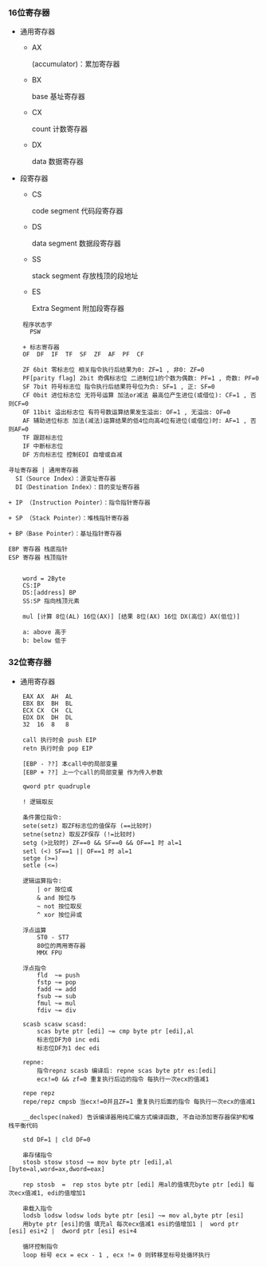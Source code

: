 ### 16位寄存器

+ 通用寄存器

    + AX

      (accumulator)：累加寄存器

    + BX

      base 基址寄存器

    + CX

      count 计数寄存器

    + DX

      data 数据寄存器

+ 段寄存器
    + CS

      code segment 代码段寄存器

    + DS

      data segment 数据段寄存器

    + SS

      stack segment 存放栈顶的段地址

    + ES

      Extra Segment 附加段寄存器

~~~
    程序状态字 
      PSW

    + 标志寄存器
    OF  DF  IF  TF  SF  ZF  AF  PF  CF

    ZF 6bit 零标志位 相关指令执行后结果为0: ZF=1 , 非0: ZF=0
    PF[parity flag] 2bit 奇偶标志位 二进制位1的个数为偶数: PF=1 , 奇数: PF=0
    SF 7bit 符号标志位 指令执行后结果符号位为负: SF=1 , 正: SF=0
    CF 0bit 进位标志位 无符号运算 加法or减法 最高位产生进位(或借位): CF=1 , 否则CF=0
    OF 11bit 溢出标志位 有符号数运算结果发生溢出: OF=1 , 无溢出: OF=0
    AF 辅助进位标志 加法(减法)运算结果的低4位向高4位有进位(或借位)时: AF=1 , 否则AF=0
    TF 跟踪标志位 
    IF 中断标志位
    DF 方向标志位 控制EDI 自增或自减
~~~

    寻址寄存器 | 通用寄存器
      SI（Source Index）：源变址寄存器 
      DI（Destination Index）：目的变址寄存器 

    + IP （Instruction Pointer）：指令指针寄存器

    + SP （Stack Pointer）：堆栈指针寄存器 

    + BP（Base Pointer）：基址指针寄存器 

    EBP 寄存器 栈底指针
    ESP 寄存器 栈顶指针

~~~

    word = 2Byte
    CS:IP
    DS:[address] BP
    SS:SP 指向栈顶元素
    
    mul [计算 8位(AL) 16位(AX)] [结果 8位(AX) 16位 DX(高位) AX(低位)]

    a: above 高于
    b: below 低于
~~~

### 32位寄存器

+ 通用寄存器

~~~
    EAX AX  AH  AL
    EBX BX  BH  BL
    ECX CX  CH  CL
    EDX DX  DH  DL
    32  16  8   8

    call 执行时会 push EIP
    retn 执行时会 pop EIP
    
    [EBP - ??] 本call中的局部变量
    [EBP + ??] 上一个call的局部变量 作为传入参数

    qword ptr quadruple
    
    ! 逻辑取反
    
    条件置位指令: 
    sete(setz) 取ZF标志位的值保存 (==比较时)
    setne(setnz) 取反ZF保存 (!=比较时)
    setg (>比较时) ZF==0 && SF==0 && OF==1 时 al=1
    setl (<) SF==1 || OF==1 时 al=1
    setge (>=)
    setle (<=)

    逻辑运算指令: 
        | or 按位或
        & and 按位与
        ~ not 按位取反
        ^ xor 按位异或
    
    浮点运算
        ST0 - ST7
        80位的两用寄存器
        MMX FPU
        
    浮点指令
        fld  ~= push 
        fstp ~= pop
        fadd ~= add
        fsub ~= sub
        fmul ~= mul
        fdiv ~= div
    
    scasb scasw scasd:
        scas byte ptr [edi] ~= cmp byte ptr [edi],al
        标志位DF为0 inc edi
        标志位DF为1 dec edi
        
    repne:
        指令repnz scasb 编译后: repne scas byte ptr es:[edi]
        ecx!=0 && zf=0 重复执行后边的指令 每执行一次ecx的值减1
    
    repe repz
    repe/repz cmpsb 当ecx!=0并且ZF=1 重复执行后面的指令 每执行一次ecx的值减1
    
    __declspec(naked) 告诉编译器用纯汇编方式编译函数, 不自动添加寄存器保护和堆栈平衡代码

    std DF=1 | cld DF=0 
    
    串存储指令
    stosb stosw stosd ~= mov byte ptr [edi],al   [byte=al,word=ax,dword=eax]
    
    rep stosb  =  rep stos byte ptr [edi] 用al的值填充byte ptr [edi] 每次ecx值减1, edi的值增加1
    
    串载入指令
    lodsb lodsw lodsw lods byte ptr [esi] ~= mov al,byte ptr [esi]
    用byte ptr [esi]的值 填充al 每次ecx值减1 esi的值增加1 |  word ptr [esi] esi+2 |  dword ptr [esi] esi+4

    循环控制指令
    loop 标号 ecx = ecx - 1 , ecx != 0 则转移至标号处循环执行














~~~